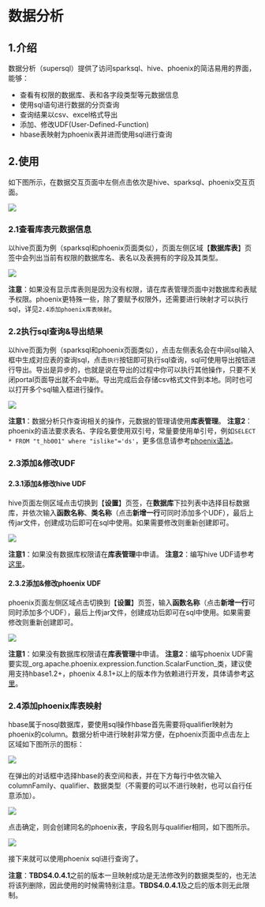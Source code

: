 # 数据分析

## 1.介绍

数据分析（supersql）提供了访问sparksql、hive、phoenix的简洁易用的界面，能够：

* 查看有权限的数据库、表和各字段类型等元数据信息
* 使用sql语句进行数据的分页查询
* 查询结果以csv、excel格式导出
* 添加、修改UDF\(User-Defined-Function\)
* hbase表映射为phoenix表并进而使用sql进行查询

## 2.使用

如下图所示，在数据交互页面中左侧点击依次是hive、sparksql、phoenix交互页面。

![](../.gitbook/assets/数据交互.png)

### 2.1查看库表元数据信息

以hive页面为例（sparksql和phoenix页面类似），页面左侧区域【**数据库表**】页签中会列出当前有权限的数据库名、表名以及表拥有的字段及其类型。

![](../.gitbook/assets/数据分析库表元数据展示.png)

**注意**：如果没有显示库表则是因为没有权限，请在库表管理页面中对数据库和表赋予权限。phoenix更特殊一些，除了要赋予权限外，还需要进行映射才可以执行sql，详见`2.4添加phoenix库表映射`。

### 2.2执行sql查询&导出结果

以hive页面为例（sparksql和phoenix页面类似），点击左侧表名会在中间sql输入框中生成对应表的查询sql，点击`执行`按钮即可执行sql查询，sql可使用导出按钮进行导出。导出是异步的，也就是说在导出的过程中你可以执行其他操作，只要不关闭portal页面导出就不会中断。导出完成后会存储csv格式文件到本地。同时也可以打开多个sql输入框进行操作。

![](../.gitbook/assets/数据分析sql查询.png)

**注意1**：数据分析只作查询相关的操作，元数据的管理请使用**库表管理**。 **注意2**：phoenix的语法要求表名、字段名要使用双引号，常量要使用单引号，例如`SELECT * FROM "t_hb001" where "islike"='ds'`，更多信息请参考[phoenix语法](https://phoenix.apache.org/language/index.html)。

### 2.3添加&修改UDF

#### 2.3.1添加&修改hive UDF

hive页面左侧区域点击切换到【**设置**】页签，在**数据库**下拉列表中选择目标数据库，并依次输入**函数名称**、**类名称**（点击**新增一行**可同时添加多个UDF），最后上传jar文件，创建成功后即可在sql中使用。如果需要修改则重新创建即可。

![](../.gitbook/assets/数据交互创建hive%20UDF.png)

**注意1**：如果没有数据库权限请在**库表管理**中申请。 **注意2**：编写hive UDF请参考[这里](https://cwiki.apache.org/confluence/display/Hive/HivePlugins)。

#### 2.3.2添加&修改phoenix UDF

phoenix页面左侧区域点击切换到【**设置**】页签，输入**函数名称**（点击**新增一行**可同时添加多个UDF），最后上传jar文件，创建成功后即可在sql中使用。如果需要修改则重新创建即可。

![](../.gitbook/assets/数据分析创建phoenix%20UDF.png)

**注意1**：如果没有数据库权限请在**库表管理**中申请。 **注意2**：编写phoenix UDF需要实现_org.apache.phoenix.expression.function.ScalarFunction_类，建议使用支持hbase1.2+，phoenix 4.8.1+以上的版本作为依赖进行开发，具体请参考[这里](https://phoenix.apache.org/udf.html)。

### 2.4添加phoenix库表映射

hbase属于nosql数据库，要使用sql操作hbase首先需要将qualifier映射为phoenix的column。数据分析中进行映射非常方便，在phoenix页面中点击左上区域如下图所示的图标：

![](../.gitbook/assets/数据分析创建phoenix映射.png)

在弹出的对话框中选择hbase的表空间和表，并在下方每行中依次输入columnFamily、qualifier、数据类型（不需要的可以不进行映射，也可以自行任意添加）。

![](../.gitbook/assets/数据分析phoenix映射对话框.png)

点击确定，则会创建同名的phoenix表，字段名则与qualifier相同，如下图所示。

![](../.gitbook/assets/数据分析映射后的phoenix表.png)

接下来就可以使用phoenix sql进行查询了。

**注意**：**TBDS4.0.4.1**之前的版本一旦映射成功是无法修改列的数据类型的，也无法将该列删除，因此使用的时候需特别注意。**TBDS4.0.4.1**及之后的版本则无此限制。


